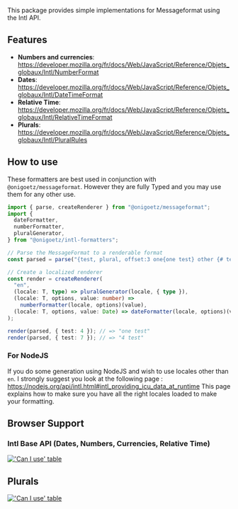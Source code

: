 This package provides simple implementations for Messageformat using the Intl API.

## Features

- **Numbers and currencies**: https://developer.mozilla.org/fr/docs/Web/JavaScript/Reference/Objets_globaux/Intl/NumberFormat
- **Dates**: https://developer.mozilla.org/fr/docs/Web/JavaScript/Reference/Objets_globaux/Intl/DateTimeFormat
- **Relative Time**: https://developer.mozilla.org/fr/docs/Web/JavaScript/Reference/Objets_globaux/Intl/RelativeTimeFormat
- **Plurals**: https://developer.mozilla.org/fr/docs/Web/JavaScript/Reference/Objets_globaux/Intl/PluralRules

## How to use

These formatters are best used in conjunction with `@onigoetz/messageformat`.
However they are fully Typed and you may use them for any other use.

```typescript
import { parse, createRenderer } from "@onigoetz/messageformat";
import {
  dateFormatter,
  numberFormatter,
  pluralGenerator,
} from "@onigoetz/intl-formatters";

// Parse the MessageFormat to a renderable format
const parsed = parse("{test, plural, offset:3 one{one test} other {# test} }");

// Create a localized renderer
const render = createRenderer(
  "en",
  (locale: T, type) => pluralGenerator(locale, { type }),
  (locale: T, options, value: number) =>
    numberFormatter(locale, options)(value),
  (locale: T, options, value: Date) => dateFormatter(locale, options)(value)
);

render(parsed, { test: 4 }); // => "one test"
render(parsed, { test: 7 }); // => "4 test"
```

### For NodeJS

If you do some generation using NodeJS and wish to use locales other than `en`.
I strongly suggest you look at the following page : https://nodejs.org/api/intl.html#intl_providing_icu_data_at_runtime
This page explains how to make sure you have all the right locales loaded to make your formatting.

## Browser Support

### Intl Base API (Dates, Numbers, Currencies, Relative Time)

[!['Can I use' table](https://caniuse.bitsofco.de/static/v1/mdn-javascript__builtins__Intl-1602274285145.jpg)](https://caniuse.com/mdn-javascript_builtins_intl)

## Plurals

[!['Can I use' table](https://caniuse.bitsofco.de/image/intl-pluralrules.png)](https://caniuse.com/intl-pluralrules)
